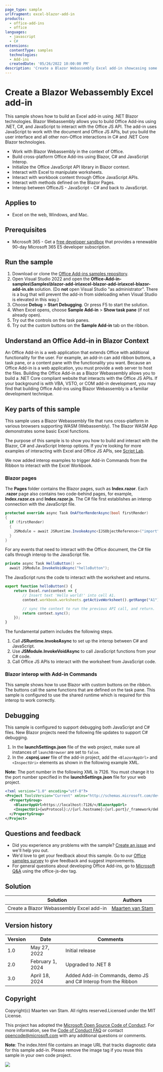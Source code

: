 ```yaml
---
page_type: sample
urlFragment: excel-blazor-add-in 
products:
  - office-add-ins
  - office
languages:
  - javascript
  - C#
extensions:
  contentType: samples
  technologies: 
  - Add-ins
  createdDate: '05/26/2022 10:00:00 PM'
description: 'Create a Blazor Webassembly Excel add-in showcasing some samples.'
---
```


# Create a Blazor Webassembly Excel add-in

This sample shows how to build an Excel add-in using .NET Blazor technologies. Blazor Webassembly allows you to build Office Add-ins using .NET, C#, and JavaScript to interact with the Office JS API. The add-in uses JavaScript to work with the document and Office JS APIs, but you build the user interface and all other non-Office interactions in C# and .NET Core Blazor technologies.

- Work with Blazor Webassembly in the context of Office.
- Build cross-platform Office Add-ins using Blazor, C# and JavaScript Interop.
- Initialize the Office JavaScript API library in Blazor context.
- Interact with Excel to manipulate worksheets.
- Interact with workbook content through Office JavaScript APIs.
- Interact with methods defined on the Blazor Pages.
- Interop between OfficeJS - JavaScript - C# and back to JavaScript.

## Applies to

- Excel on the web, Windows, and Mac.

## Prerequisites

- Microsoft 365 - Get a [free developer sandbox](https://developer.microsoft.com/microsoft-365/dev-program#Subscription) that provides a renewable 90-day Microsoft 365 E5 developer subscription.

## Run the sample

1. Download or clone the [Office Add-ins samples repository](https://github.com/OfficeDev/Office-Add-in-samples).
1. Open Visual Studio 2022 and open the **Office-Add-in-samples\Samples\blazor-add-in\excel-blazor-add-in\excel-blazor-add-in.sln** solution. (Do **not** open Visual Studio "as administrator". There is a bug that will prevent the add-in from sideloading when Visual Studio is elevated in this way.)
1. Choose **Debug** > **Start Debugging**. Or press F5 to start the solution.
1. When Excel opens, choose **Sample Add-in** > **Show task pane** (if not already open).
1. Try out the controls on the task panes.
1. Try out the custom buttons on the **Sample Add-in** tab on the ribbon.

## Understand an Office Add-in in Blazor Context

An Office Add-in is a web application that extends Office with additional functionality for the user. For example, an add-in can add ribbon buttons, a task pane, or a content pane with the functionality you want. Because an Office Add-in is a web application, you must provide a web server to host the files.
Building the Office Add-in as a Blazor Webassembly allows you to build a .NET Core compliant website that interacts with the Office JS APIs. If your background is with VBA, VSTO, or COM add-in development, you may find that building Office Add-ins using Blazor Webassembly is a familiar development technique.

## Key parts of this sample

This sample uses a Blazor Webassembly file that runs cross-platform in various browsers supporting WASM (Webassembly). The Blazor WASM App demonstrates some basic Excel functions.

The purpose of this sample is to show you how to build and interact with the Blazor, C# and JavaScript Interop options. If you're looking for more examples of interacting with Excel and Office JS APIs, see [Script Lab](https://aka.ms/getscriptlab).

We now added interop examples to trigger Add-in Commands from the Ribbon to interact with the Excel Workbook.

### Blazor pages

The **Pages** folder contains the Blazor pages, such as **Index.razor**. Each **.razor** page also contains two code-behind pages, for example, **Index.razor.cs** and **Index.razor.js**. The C# file first establishes an interop connection with the JavaScript file.

```csharp
protected override async Task OnAfterRenderAsync(bool firstRender)
{
  if (firstRender)
  {
    JSModule = await JSRuntime.InvokeAsync<IJSObjectReference>("import", "./Pages/Index.razor.js");
  }
}
```

For any events that need to interact with the Office document, the C# file calls through interop to the JavaScript file.

```csharp
private async Task HelloButton() =>
  await JSModule.InvokeVoidAsync("helloButton");
```

The JavaScript runs the code to interact with the worksheet and returns.

```javascript
export function helloButton() {
    return Excel.run(context => {
        // Insert text 'Hello world!' into cell A1.
        context.workbook.worksheets.getActiveWorksheet().getRange("A1").values = [['Hello world!']];

        // sync the context to run the previous API call, and return.
        return context.sync();
    });
}
```

The fundamental pattern includes the following steps.

1. Call **JSRuntime.InvokeAsync** to set up the interop between C# and JavaScript.
1. Use **JSModule.InvokeVoidAsync** to call JavaScript functions from your C# code.
1. Call Office JS APIs to interact with the worksheet from JavaScript code.

### Blazor interop with Add-in Commands
This sample shows how to use Blazor with custom buttons on the ribbon. The buttons call the same functions that are defined on the task pane. This sample is configured to use the shared runtime which is required for this interop to work correctly.

## Debugging

This sample is configured to support debugging both JavaScript and C# files. New Blazor projects need the following file updates to support C# debugging.

1. In the **launchSettings.json** file of the web project, make sure all instances of `launchBrowser` are set to `false`.
1. In the **<projectName>.csproj.user** file of the add-in project, add the `<BlazorAppUrl>` and `<InspectUri>` elements as shown in the following example XML.

**Note:** The port number in the following XML is 7126. You must change it to the port number specified in the **launchSettings.json** file for your web project.

```xml
<?xml version="1.0" encoding="utf-8"?>
<Project ToolsVersion="Current" xmlns="http://schemas.microsoft.com/developer/msbuild/2003">
  <PropertyGroup>
    <BlazorAppUrl>https://localhost:7126/</BlazorAppUrl>
    <InspectUri>{wsProtocol}://{url.hostname}:{url.port}/_framework/debug/ws-proxy?browser={browserInspectUri}</InspectUri>
  </PropertyGroup>
</Project>
```

## Questions and feedback

- Did you experience any problems with the sample? [Create an issue](https://github.com/OfficeDev/Office-Add-in-samples/issues/new/choose) and we'll help you out.
- We'd love to get your feedback about this sample. Go to our [Office samples survey](https://aka.ms/OfficeSamplesSurvey) to give feedback and suggest improvements.
- For general questions about developing Office Add-ins, go to [Microsoft Q&A](https://learn.microsoft.com/answers/topics/office-js-dev.html) using the office-js-dev tag.

## Solution

Solution | Authors
---------|----------
Create a Blazor Webassembly Excel add-in | [Maarten van Stam](https://mvp.microsoft.com/en-us/PublicProfile/33535)

## Version history

Version  | Date             | Comments
---------| ---------------- | ------------------
1.0      | May 27, 2022     | Initial release
2.0      | February 1, 2024 | Upgraded to .NET 8
3.0      | April 18, 2024   | Added Add-in Commands, demo JS and C# Interop from the Ribbon

## Copyright

Copyright(c) Maarten van Stam. All rights reserved.Licensed under the MIT License.

This project has adopted the [Microsoft Open Source Code of Conduct](https://opensource.microsoft.com/codeofconduct/). For more information, see the [Code of Conduct FAQ](https://opensource.microsoft.com/codeofconduct/faq/) or contact [opencode@microsoft.com](mailto:opencode@microsoft.com) with any additional questions or comments.

**Note**: The index.html file contains an image URL that tracks diagnostic data for this sample add-in. Please remove the image tag if you reuse this sample in your own code project.

<img src="https://pnptelemetry.azurewebsites.net/pnp-officeaddins/samples/blazor-add-in/excel-blazor-add-in" />
